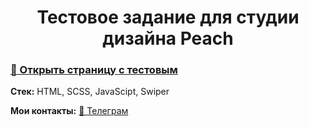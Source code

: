 <h1 align="center">Тестовое задание для студии дизайна Peach </h1>

<h3>
  <a href="https://infinitycode95.github.io/p_test/">🔗 Открыть страницу с тестовым</a> 
</h3>

<p> <b>Стек:</b>  HTML, SCSS, JavaScipt, Swiper</p>

<p> 
  <b>Мои контакты:</b>
  <a href="https://t.me/infinityCode95">🔗 Телеграм</a> 
</p>

